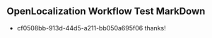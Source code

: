 ## OpenLocalization Workflow Test MarkDown
* cf0508bb-913d-44d5-a211-bb050a695f06 
thanks!<!--HONumber=Mar16_HO2-->
